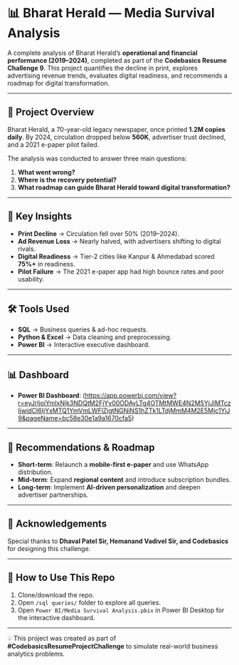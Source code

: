 # 📊 Bharat Herald — Media Survival Analysis

A complete analysis of Bharat Herald’s **operational and financial performance (2019–2024)**, completed as part of the **Codebasics Resume Challenge 9**.
This project quantifies the decline in print, explores advertising revenue trends, evaluates digital readiness, and recommends a roadmap for digital transformation.

---

## 📰 Project Overview

Bharat Herald, a 70-year-old legacy newspaper, once printed **1.2M copies daily**. By 2024, circulation dropped below **560K**, advertiser trust declined, and a 2021 e-paper pilot failed.

The analysis was conducted to answer three main questions:

1. **What went wrong?**
2. **Where is the recovery potential?**
3. **What roadmap can guide Bharat Herald toward digital transformation?**

---

## 🔑 Key Insights

* **Print Decline** → Circulation fell over 50% (2019–2024).
* **Ad Revenue Loss** → Nearly halved, with advertisers shifting to digital rivals.
* **Digital Readiness** → Tier-2 cities like Kanpur & Ahmedabad scored **75%+** in readiness.
* **Pilot Failure** → The 2021 e-paper app had high bounce rates and poor usability.

---

## 🛠 Tools Used

* **SQL** → Business queries & ad-hoc requests.
* **Python & Excel** → Data cleaning and preprocessing.
* **Power BI** → Interactive executive dashboard.

---

## 📊 Dashboard

* **Power BI Dashboard**: (https://app.powerbi.com/view?r=eyJrIjoiYmIxNjk3NDQtM2FjYy00ODAyLTg4OTMtMWE4N2M5YjJlMTczIiwidCI6IjYxMTQ1YmVmLWFlZjgtNGNiNS1hZTk1LTdjMmM4M2E5Mjc1YiJ9&pageName=bc58e30e1a9a1670cfa5)

---

## 🎯 Recommendations & Roadmap

* **Short-term**: Relaunch a **mobile-first e-paper** and use WhatsApp distribution.
* **Mid-term**: Expand **regional content** and introduce subscription bundles.
* **Long-term**: Implement **AI-driven personalization** and deepen advertiser partnerships.

---

## 🙏 Acknowledgements

Special thanks to **Dhaval Patel Sir, Hemanand Vadivel Sir, and Codebasics** for designing this challenge.

---

## 📌 How to Use This Repo

1. Clone/download the repo.
2. Open `/sql queries/` folder to explore all queries.
3. Open `Power BI/Media Survival Analysis.pbix` in Power BI Desktop for the interactive dashboard.

---

💡 This project was created as part of **#CodebasicsResumeProjectChallenge** to simulate real-world business analytics problems.
